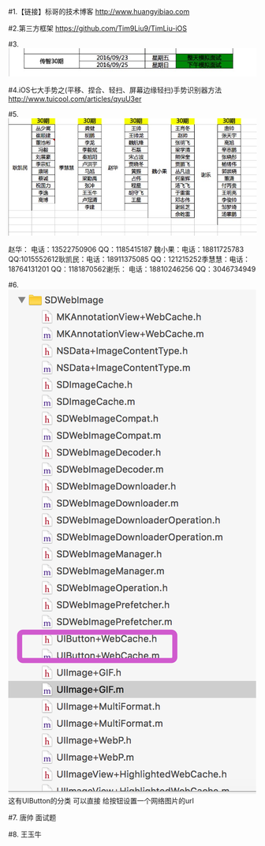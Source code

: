 #1.【链接】标哥的技术博客
http://www.huangyibiao.com

#2.第三方框架
https://github.com/Tim9Liu9/TimLiu-iOS

#3.![](/assets/404E239407FE4212DFAAC4F74F7AC9A5.jpg)

#4.iOS七大手势之(平移、捏合、轻扫、屏幕边缘轻扫)手势识别器方法
http://www.tuicool.com/articles/qyuU3er

#5.![](/assets/EF37E8C4F2630B6EFC57D1C89064E730.jpg)

赵华： 电话：13522750906 QQ：1185415187 魏小果：电话：18811725783 QQ:1015552612耿凯民：电话：18911375085 QQ：121215252季慧慧：电话：18764131201 QQ：1181870562谢乐： 电话：18810246256 QQ：3046734949

#6.
![](/assets/192FC0DC9003B004A5909D121657AAFF.jpg)
这有UIButton的分类 可以直接 给按钮设置一个网络图片的url

#7.
唐帅 面试题

#8.
王玉牛 
